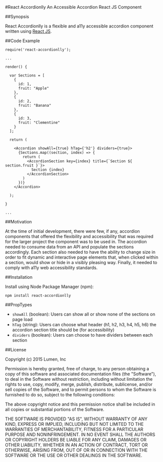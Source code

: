 #React Accordionlly
An Accessible Accordion React JS Component

##Synopsis

React Accordionlly is a flexible and a11y accessible accordion component written using [React JS](https://facebook.github.io/react/).

##Code Example

```
require('react-accordionlly');

...

render() {

  var Sections = [
    {
      id: 1,
      fruit: "Apple"
    },
    {
      id: 2,
      fruit: "Banana"
    },
    {
      id: 3,
      fruit: "Clementine"
    }
  ];

  return (

    <Accordion showAll={true} hTag={'h2'} dividers={true}>
      {Sections.map((section, index) => {
        return (
          <AccordionSection key={index} title={`Section ${ section.fruit }`}>
            Section {index}
          </AccordionSection>
        )
      })}
    </Accordion>

  );

}

...

```

##Motivation

At the time of initial development, there were few, if any, accordion components that offered the flexibility and accessibility that was required for the larger project the component was to be used in. The accordion needed to consume data from an API and populate the sections accordingly. Each section also needed to have the ability to change size in order to fit dynamic and interactive page elements that, when clicked within a section, would show or hide in a visibly pleasing way. Finally, it needed to comply with a11y web accessibility standards.

##Installation

Install using Node Package Manager (npm):

```
npm install react-accordionlly
```

##PropTypes

+ `showAll` (boolean): Users can show all or show none of the sections on page load
+ `hTag` (string): Users can choose what header (h1, h2, h3, h4, h5, h6) the accordion section title should be (for accessibility)
+ `dividers` (boolean): Users can choose to have dividers between each section

##License

Copyright (c) 2015 Lumen, Inc

Permission is hereby granted, free of charge, to any person obtaining a copy
of this software and associated documentation files (the "Software"), to deal
in the Software without restriction, including without limitation the rights
to use, copy, modify, merge, publish, distribute, sublicense, and/or sell
copies of the Software, and to permit persons to whom the Software is
furnished to do so, subject to the following conditions:

The above copyright notice and this permission notice shall be included in
all copies or substantial portions of the Software.

THE SOFTWARE IS PROVIDED "AS IS", WITHOUT WARRANTY OF ANY KIND, EXPRESS OR
IMPLIED, INCLUDING BUT NOT LIMITED TO THE WARRANTIES OF MERCHANTABILITY,
FITNESS FOR A PARTICULAR PURPOSE AND NONINFRINGEMENT.  IN NO EVENT SHALL THE
AUTHORS OR COPYRIGHT HOLDERS BE LIABLE FOR ANY CLAIM, DAMAGES OR OTHER
LIABILITY, WHETHER IN AN ACTION OF CONTRACT, TORT OR OTHERWISE, ARISING FROM,
OUT OF OR IN CONNECTION WITH THE SOFTWARE OR THE USE OR OTHER DEALINGS IN
THE SOFTWARE.
